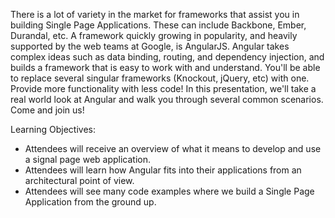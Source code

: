 There is a lot of variety in the market for frameworks that assist you in building Single Page Applications.  These can include Backbone, Ember, Durandal, etc.  A framework quickly growing in popularity, and heavily supported by the web teams at Google, is AngularJS.  Angular takes complex ideas such as data binding, routing, and dependency injection, and builds a framework that is easy to work with and understand.  You'll be able to replace several singular frameworks (Knockout, jQuery, etc) with one.  Provide more functionality with less code!   In this presentation, we'll take a real world look at Angular and walk you through several common scenarios.  Come and join us!

Learning Objectives:
- Attendees will receive an overview of what it means to develop and use a signal page web application.
- Attendees will learn how Angular fits into their applications from an architectural point of view.
- Attendees will see many code examples where we build a Single Page Application from the ground up.
